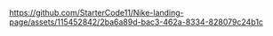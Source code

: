 


https://github.com/StarterCode11/Nike-landing-page/assets/115452842/2ba6a89d-bac3-462a-8334-828079c24b1c

